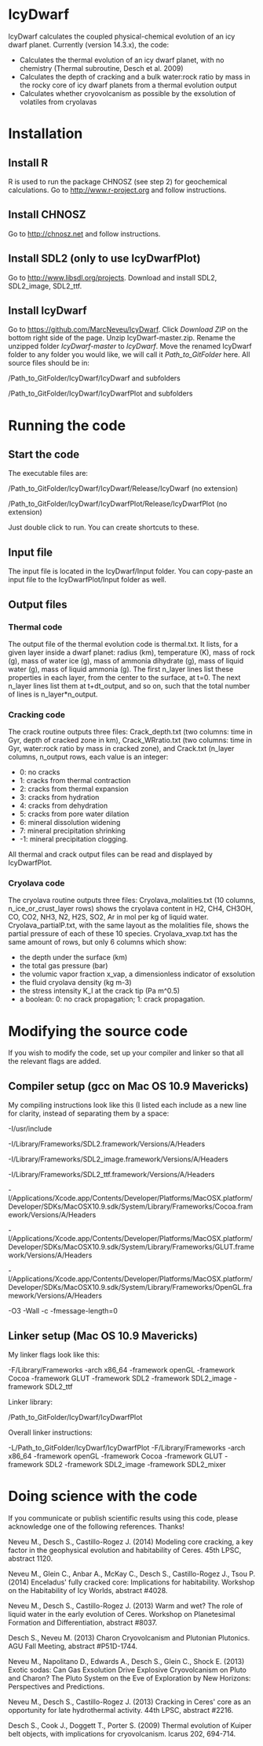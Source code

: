 IcyDwarf
========
IcyDwarf calculates the coupled physical-chemical evolution of an icy dwarf planet. Currently (version 14.3.x), the code:
- Calculates the thermal evolution of an icy dwarf planet, with no chemistry (Thermal subroutine, Desch et al. 2009)
- Calculates the depth of cracking and a bulk water:rock ratio by mass in the rocky core of icy dwarf planets from a thermal evolution output
- Calculates whether cryovolcanism as possible by the exsolution of volatiles from cryolavas

# Installation

## Install R
R is used to run the package CHNOSZ (see step 2) for geochemical calculations.
Go to http://www.r-project.org and follow instructions.

## Install CHNOSZ
Go to http://chnosz.net and follow instructions.

## Install SDL2 (only to use IcyDwarfPlot)
Go to http://www.libsdl.org/projects. Download and install SDL2, SDL2_image, SDL2_ttf.

## Install IcyDwarf
Go to https://github.com/MarcNeveu/IcyDwarf. Click *Download ZIP* on the bottom right side of the page. Unzip IcyDwarf-master.zip. Rename the unzipped folder *IcyDwarf-master* to *IcyDwarf*.
Move the renamed IcyDwarf folder to any folder you would like, we will call it *Path_to_GitFolder* here. All source files should be in: 

/Path_to_GitFolder/IcyDwarf/IcyDwarf and subfolders

/Path_to_GitFolder/IcyDwarf/IcyDwarfPlot and subfolders

# Running the code

## Start the code
The executable files are:

/Path_to_GitFolder/IcyDwarf/IcyDwarf/Release/IcyDwarf (no extension)

/Path_to_GitFolder/IcyDwarf/IcyDwarfPlot/Release/IcyDwarfPlot (no extension)

Just double click to run. You can create shortcuts to these.

## Input file
The input file is located in the IcyDwarf/Input folder. You can copy-paste an input file to the IcyDwarfPlot/Input folder as well.

## Output files

### Thermal code

The output file of the thermal evolution code is thermal.txt. It lists, for a given layer inside a dwarf planet: radius (km), temperature (K), mass of rock (g), mass of water ice (g), mass of ammonia dihydrate (g), mass of liquid water (g), mass of liquid ammonia (g). The first n_layer lines list these properties in each layer, from the center to the surface, at t=0. The next n_layer lines list them at t+dt_output, and so on, such that the total number of lines is n_layer*n_output.

### Cracking code

The crack routine outputs three files: Crack_depth.txt (two columns: time in Gyr, depth of cracked zone in km), Crack_WRratio.txt (two columns: time in Gyr, water:rock ratio by mass in cracked zone), and Crack.txt (n_layer columns, n_output rows, each value is an integer:

- 0: no cracks
- 1: cracks from thermal contraction
- 2: cracks from thermal expansion
- 3: cracks from hydration
- 4: cracks from dehydration
- 5: cracks from pore water dilation
- 6: mineral dissolution widening
- 7: mineral precipitation shrinking
- -1: mineral precipitation clogging.

All thermal and crack output files can be read and displayed by IcyDwarfPlot.

### Cryolava code

The cryolava routine outputs three files: Cryolava_molalities.txt (10 columns, n_ice_or_crust_layer rows) shows the cryolava content in H2, CH4, CH3OH, CO, CO2, NH3, N2, H2S, SO2, Ar in mol per kg of liquid water. Cryolava_partialP.txt, with the same layout as the molalities file, shows the partial pressure of each of these 10 species. Cryolava_xvap.txt has the same amount of rows, but only 6 columns which show:
- the depth under the surface (km)
- the total gas pressure (bar)
- the volumic vapor fraction x_vap, a dimensionless indicator of exsolution
- the fluid cryolava density (kg m-3)
- the stress intensity K_I at the crack tip (Pa m^0.5)
- a boolean: 0: no crack propagation; 1: crack propagation.

# Modifying the source code

If you wish to modify the code, set up your compiler and linker so that all the relevant flags are added. 

## Compiler setup (gcc on Mac OS 10.9 Mavericks)

My compiling instructions look like this (I listed each include as a new line for clarity, instead of separating them by a space:

-I/usr/include

-I/Library/Frameworks/SDL2.framework/Versions/A/Headers

-I/Library/Frameworks/SDL2_image.framework/Versions/A/Headers

-I/Library/Frameworks/SDL2_ttf.framework/Versions/A/Headers

-I/Applications/Xcode.app/Contents/Developer/Platforms/MacOSX.platform/Developer/SDKs/MacOSX10.9.sdk/System/Library/Frameworks/Cocoa.framework/Versions/A/Headers

-I/Applications/Xcode.app/Contents/Developer/Platforms/MacOSX.platform/Developer/SDKs/MacOSX10.9.sdk/System/Library/Frameworks/GLUT.framework/Versions/A/Headers

-I/Applications/Xcode.app/Contents/Developer/Platforms/MacOSX.platform/Developer/SDKs/MacOSX10.9.sdk/System/Library/Frameworks/OpenGL.framework/Versions/A/Headers

-O3 -Wall -c -fmessage-length=0

## Linker setup (Mac OS 10.9 Mavericks)

My linker flags look like this:

-F/Library/Frameworks -arch x86_64 -framework openGL -framework Cocoa -framework GLUT -framework SDL2 -framework SDL2_image -framework SDL2_ttf

Linker library:

/Path_to_GitFolder/IcyDwarf/IcyDwarfPlot

Overall linker instructions:

-L/Path_to_GitFolder/IcyDwarf/IcyDwarfPlot -F/Library/Frameworks -arch x86_64 -framework openGL -framework Cocoa -framework GLUT -framework SDL2 -framework SDL2_image -framework SDL2_mixer

# Doing science with the code

If you communicate or publish scientific results using this code, please acknowledge one of the following references. Thanks!

Neveu M., Desch S., Castillo-Rogez J. (2014) Modeling core cracking, a key factor in the geophysical evolution 
and habitability of Ceres. 45th LPSC, abstract 1120.

Neveu M., Glein C., Anbar A., McKay C., Desch S., Castillo-Rogez J., Tsou P. (2014) Enceladus' fully
cracked core: Implications for habitability. Workshop on the Habitability of Icy Worlds, abstract #4028.

Neveu M., Desch S., Castillo-Rogez J. (2013) Warm and wet? The role of liquid water in the early
evolution of Ceres. Workshop on Planetesimal Formation and Differentiation, abstract #8037.

Desch S., Neveu M. (2013) Charon Cryovolcanism and Plutonian Plutonics. AGU Fall Meeting, abstract #P51D-1744.

Neveu M., Napolitano D., Edwards A., Desch S., Glein C., Shock E. (2013) Exotic sodas: Can Gas Exsolution Drive 
Explosive Cryovolcanism on Pluto and Charon? The Pluto System on the Eve of Exploration by New Horizons: Perspectives 
and Predictions.

Neveu M., Desch S., Castillo-Rogez J. (2013) Cracking in Ceres' core as an opportunity for late hydrothermal activity. 
44th LPSC, abstract #2216.

Desch S., Cook J., Doggett T., Porter S. (2009) Thermal evolution of Kuiper belt objects, with implications for
cryovolcanism. Icarus 202, 694-714.
